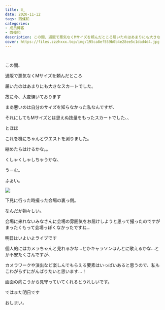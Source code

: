 ```yaml
---
title: ꊞ_
date: 2020-11-12
tags: 西條和
categories: 
- 成员博客
- 西條和
description: この間、通販で悪気なくMサイズを頼んだところ届いたのはあまりにも大きなスカートでした。...
cover: https://files.zzzhxxx.top/img/195ca8ef559b0b4e28ee5c1dad4d4.jpg 
---
```


        ﻿
















この間、











通販で悪気なくMサイズを頼んだところ











届いたのはあまりにも大きなスカートでした。
















故に今、大変慄いております















まあ悪いのは自分のサイズを知らなかった私なんですが、

それにしてもMサイズとは思えぬ技量をもったスカートでした、、

















とほほ

















これを機にちゃんとウエストを測りました。















縮めたらはけるかな。。









くしゃくしゃしちゃうかな、









うーむ。

























ふぁい。

![](https://files.zzzhxxx.top/img/195ca8ef559b0b4e28ee5c1dad4d4.jpg)








下見に行った時撮った会場の裏っ側。















なんだか物々しい。

















会場に来れないみなさんに会場の雰囲気をお届けしようと思って撮ったのですがまったくもって会場っぽくなかったですね…


















明日はいよいよライブです














個人的にはカメラちゃんと見れるかな…とかキャラソンほんとに歌えるかな…とか不安たくさんですが、



カメラワークや演出など楽しんでもらえる要素はいっぱいあると思うので、私もこわがらずにがんばりたいと思います…！

















画面の向こうから見守っていてくれるとうれしいです。


















ではまた明日です



















おしまい。


